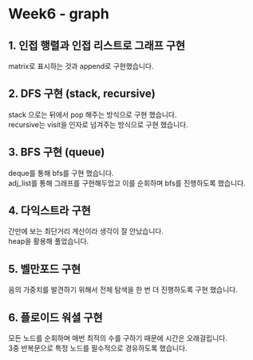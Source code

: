 # Week6 - graph

## 1. 인접 행렬과 인접 리스트로 그래프 구현

matrix로 표시하는 것과 append로 구현했습니다.

## 2. DFS 구현 (stack, recursive)

stack 으로는 뒤에서 pop 해주는 방식으로 구현 했습니다.  
recursive는 visit을 인자로 넘겨주는 방식으로 구현 했습니다.

## 3. BFS 구현 (queue)

deque를 통해 bfs를 구현 했습니다.  
adj_list를 통해 그래프를 구현해두었고 이를 순회하며 bfs를 진행하도록 했습니다.

## 4. 다익스트라 구현

간만에 보는 최단거리 계산이라 생각이 잘 안났습니다.  
heap을 활용해 풀었습니다.

## 5. 벨만포드 구현

음의 가중치를 발견하기 위해서 전체 탐색을 한 번 더 진행하도록 구현 했습니다.

## 6. 플로이드 워셜 구현

모든 노드를 순회하며 매번 최적의 수를 구하기 때문에 시간은 오래걸립니다.  
3중 반복문으로 특정 노드를 필수적으로 경유하도록 했습니다.
